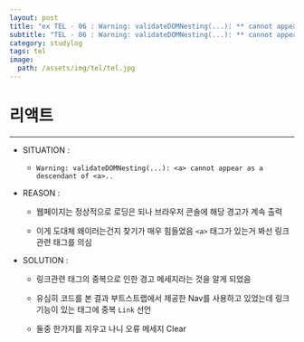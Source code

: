 ```yaml
---
layout: post
title: "ex TEL - 06 : Warning: validateDOMNesting(...): ** cannot appear as a descendant of **"
subtitle: "TEL - 06 : Warning: validateDOMNesting(...): ** cannot appear as a descendant of **"
category: studylog
tags: tel
image:
  path: /assets/img/tel/tel.jpg
---
```


<!-- more -->

# 리액트

---

- SITUATION :

  - `Warning: validateDOMNesting(...): <a> cannot appear as a descendant of <a>..`

- REASON :

  - 웹페이지는 정상적으로 로딩은 되나 브라우저 콘솔에 해당 경고가 계속 출력

  - 이게 도대체 왜이러는건지 찾기가 매우 힘들었음 `<a>` 태그가 있는거 봐선 링크 관련 태그를 의심

- SOLUTION :

  - 링크관련 태그의 중복으로 인한 경고 메세지라는 것을 알게 되었음

  - 유심히 코드를 본 결과 부트스트랩에서 제공한 Nav를 사용하고 있었는데 링크 기능이 있는 태그에 중복 `Link` 선언

  - 둘중 한가지를 지우고 나니 오류 메세지 Clear
